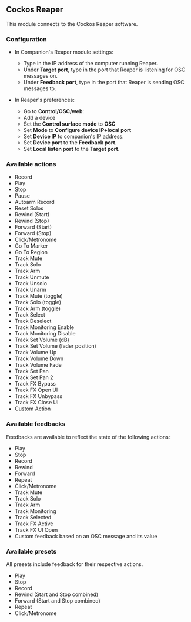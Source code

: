 ## Cockos Reaper

This module connects to the Cockos Reaper software.

### Configuration

- In Companion's Reaper module settings:

  - Type in the IP address of the computer running Reaper.
  - Under **Target port**, type in the port that Reaper is listening for OSC messages on.
  - Under **Feedback port**, type in the port that Reaper is sending OSC messages to.

- In Reaper's preferences:
  - Go to **Control/OSC/web**:
  - Add a device
  - Set the **Control surface mode** to **OSC**
  - Set **Mode** to **Configure device IP+local port**
  - Set **Device IP** to companion's IP address.
  - Set **Device port** to the **Feedback port**.
  - Set **Local listen port** to the **Target port**.

### Available actions

- Record
- Play
- Stop
- Pause
- Autoarm Record
- Reset Solos
- Rewind (Start)
- Rewind (Stop)
- Forward (Start)
- Forward (Stop)
- Click/Metronome
- Go To Marker
- Go To Region
- Track Mute
- Track Solo
- Track Arm
- Track Unmute
- Track Unsolo
- Track Unarm
- Track Mute (toggle)
- Track Solo (toggle)
- Track Arm (toggle)
- Track Select
- Track Deselect
- Track Monitoring Enable
- Track Monitoring Disable
- Track Set Volume (dB)
- Track Set Volume (fader position)
- Track Volume Up
- Track Volume Down
- Track Volume Fade
- Track Set Pan
- Track Set Pan 2
- Track FX Bypass
- Track FX Open UI
- Track FX Unbypass
- Track FX Close UI
- Custom Action

### Available feedbacks

Feedbacks are available to reflect the state of the following actions:

- Play
- Stop
- Record
- Rewind
- Forward
- Repeat
- Click/Metronome
- Track Mute
- Track Solo
- Track Arm
- Track Monitoring
- Track Selected
- Track FX Active
- Track FX UI Open
- Custom feedback based on an OSC message and its value

### Available presets

All presets include feedback for their respective actions.

- Play
- Stop
- Record
- Rewind (Start and Stop combined)
- Forward (Start and Stop combined)
- Repeat
- Click/Metronome
